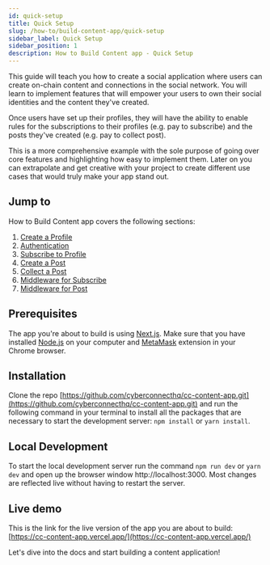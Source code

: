 ```yaml
---
id: quick-setup
title: Quick Setup
slug: /how-to/build-content-app/quick-setup
sidebar_label: Quick Setup
sidebar_position: 1
description: How to Build Content app - Quick Setup
---
```


This guide will teach you how to create a social application where users can create on-chain content and connections in the social network. You will learn to implement features that will empower your users to own their social identities and the content they've created.

Once users have set up their profiles, they will have the ability to enable rules for the subscriptions to their profiles (e.g. pay to subscribe) and the posts they've created (e.g. pay to collect post).

This is a more comprehensive example with the sole purpose of going over core features and highlighting how easy to implement them. Later on you can extrapolate and get creative with your project to create different use cases that would truly make your app stand out.

## Jump to

How to Build Content app covers the following sections:

1. [Create a Profile](/how-to/create-ccProfile/gas-mode)
2. [Authentication](/how-to/build-content-app/authentication)
3. [Subscribe to Profile](/how-to/build-content-app/subscribe-to-profile)
4. [Create a Post](/how-to/build-content-app/create-a-post)
5. [Collect a Post](/how-to/build-content-app/collect-a-post)
6. [Middleware for Subscribe](/how-to/build-content-app/middleware-for-subscribe)
7. [Middleware for Post](/how-to/build-content-app/middleware-for-post)

## Prerequisites

The app you're about to build is using [Next.js](https://nextjs.org/). Make sure that you have installed [Node.js](https://nodejs.org/en/download/) on your computer and [MetaMask](https://metamask.io/) extension in your Chrome browser.

## Installation

Clone the repo [https://github.com/cyberconnecthq/cc-content-app.git](https://github.com/cyberconnecthq/cc-content-app.git) and run the following command in your terminal to install all the packages that are necessary to start the development server: `npm install` or `yarn install`.

## Local Development

To start the local development server run the command `npm run dev` or `yarn dev` and open up the browser window http://localhost:3000. Most changes are reflected live without having to restart the server.

## Live demo

This is the link for the live version of the app you are about to build: [https://cc-content-app.vercel.app/](https://cc-content-app.vercel.app/)

Let's dive into the docs and start building a content application!
